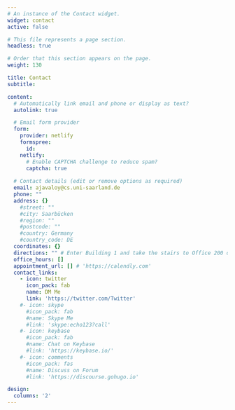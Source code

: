 ```yaml
---
# An instance of the Contact widget.
widget: contact
active: false

# This file represents a page section.
headless: true

# Order that this section appears on the page.
weight: 130

title: Contact
subtitle:

content:
  # Automatically link email and phone or display as text?
  autolink: true

  # Email form provider
  form:
    provider: netlify
    formspree:
      id:
    netlify:
      # Enable CAPTCHA challenge to reduce spam?
      captcha: true
  
  # Contact details (edit or remove options as required)
  email: ajavaloy@cs.uni-saarland.de
  phone: ""
  address: {}
    #street: ""
    #city: Saarbücken
    #region: ""
    #postcode: ""
    #country: Germany
    #country_code: DE
  coordinates: {}
  directions: "" # Enter Building 1 and take the stairs to Office 200 on Floor 2
  office_hours: []
  appointment_url: [] # 'https://calendly.com'
  contact_links:
    - icon: twitter
      icon_pack: fab
      name: DM Me
      link: 'https://twitter.com/Twitter'
    #- icon: skype
      #icon_pack: fab
      #name: Skype Me
      #link: 'skype:echo123?call'
    #- icon: keybase
      #icon_pack: fab
      #name: Chat on Keybase
      #link: 'https://keybase.io/'
    #- icon: comments
      #icon_pack: fas
      #name: Discuss on Forum
      #link: 'https://discourse.gohugo.io'

design:
  columns: '2'
---
```

